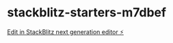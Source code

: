 # stackblitz-starters-m7dbef

[Edit in StackBlitz next generation editor ⚡️](https://stackblitz.com/~/github.com/saadshurfuddin/stackblitz-starters-m7dbef)